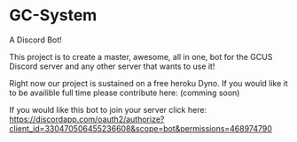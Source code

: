 # GC-System
A Discord Bot!

This project is to create a master, awesome, all in one, bot for the GCUS Discord server and any other server that wants to use it!

Right now our project is sustained on a free heroku Dyno. If you would like it to be availible full time please contribute here: 
(comming soon)

If you would like this bot to join your server click here: https://discordapp.com/oauth2/authorize?client_id=330470506455236608&scope=bot&permissions=468974790
